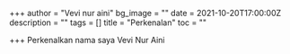 +++
author = "Vevi nur aini"
bg_image = ""
date = 2021-10-20T17:00:00Z
description = ""
tags = []
title = "Perkenalan"
toc = ""

+++
Perkenalkan nama saya Vevi Nur Aini